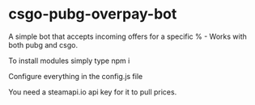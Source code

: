 # csgo-pubg-overpay-bot
A simple bot that accepts incoming offers for a specific % - Works with both pubg and csgo.


To install modules simply type npm i

Configure everything in the config.js file

You need a steamapi.io api key for it to pull prices.
